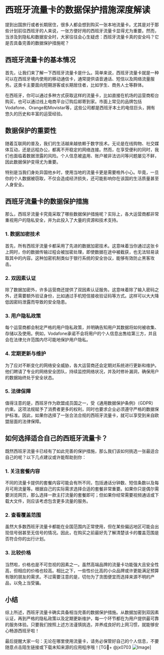 # 西班牙流量卡的数据保护措施深度解读

提到出国旅行或者长期居住，很多人都会想到购买一张本地流量卡。尤其是对于那些计划前往西班牙的人来说，一张方便好用的西班牙流量卡显得尤为重要。然而，当涉及到隐私和数据安全时，大家往往会心生疑虑：西班牙流量卡真的安全吗？它是否具备完善的数据保护措施呢？

## 西班牙流量卡的基本情况

首先，让我们来了解一下西班牙流量卡是什么。简单来说，西班牙流量卡就是一种可以在西班牙境内使用的移动通信卡，通常提供语音通话、短信以及网络流量服务。这类卡主要面向短期游客或长期居住者，比如学生、商务人士等群体。

在西班牙，你可以通过多种方式获取这样的流量卡，比如直接在机场的运营商柜台购买，也可以通过线上电商平台订购后邮寄到家。市面上常见的品牌包括Vodafone、Orange和Movistar等，这些公司都是西班牙本土的电信巨头，拥有悠久的历史和丰富的运营经验。

## 数据保护的重要性

随着互联网的普及，我们的生活越来越依赖于数字技术。无论是在线购物、社交媒体互动，还是远程办公，都离不开稳定的网络连接。然而，在享受便利的同时，我们也面临着数据泄露的风险。个人信息被盗用、账户被非法访问等问题屡见不鲜，因此数据保护变得尤为重要。

特别是当我们身处异国他乡时，使用当地的流量卡更是需要格外小心。毕竟，一旦你的个人数据被窃取，不仅会造成经济损失，还可能影响你在该国的生活质量甚至人身安全。

## 西班牙流量卡的数据保护措施

那么，西班牙流量卡究竟采取了哪些数据保护措施呢？实际上，各大运营商都非常重视用户的隐私安全，并为此投入了大量的资源和技术支持。

### 1. 数据加密技术

首先，所有西班牙流量卡都采用了先进的数据加密技术。这意味着当你通过这张卡上网时，你的数据传输过程会被加密处理，即使数据在途中被截获，也无法轻易读取其中的内容。这种加密机制类似于银行系统的安全协议，能够有效防止黑客攻击。

### 2. 双因素认证

除了数据加密外，许多运营商还提供了双因素认证服务。这意味着除了输入密码之外，还需要额外验证身份，比如通过手机短信接收验证码等方式。这样可以大大降低因密码泄露而导致的安全隐患。

### 3. 用户隐私政策

每个运营商都会制定严格的用户隐私政策，并明确告知用户其数据将如何被收集、存储以及使用。例如，Vodafone承诺不会将用户的个人信息出售给第三方，并且会在法律允许范围内尽可能地保护用户隐私。

### 4. 定期更新与维护

为了应对不断变化的网络安全威胁，各大运营商还会定期对系统进行更新和维护。他们聘请了专业的网络安全团队，持续监控网络状况，并及时修补漏洞，确保用户的数据始终处于安全状态。

### 5. 法律保障

值得注意的是，西班牙作为欧盟成员国之一，受《通用数据保护条例》（GDPR）约束。这项法规赋予了消费者更多的权利，同时也要求企业必须遵守严格的数据保护标准。因此，如果你选择了一张合法合规的西班牙流量卡，就可以享受到来自欧盟层面的法律保障。

## 如何选择适合自己的西班牙流量卡？

既然西班牙流量卡已经有了如此完善的保护措施，那么我们该如何挑选一张最适合自己的呢？以下几点建议或许能帮助到你：

### 1. 关注套餐内容

不同的流量卡提供的套餐内容可能会有所不同，包括通话分钟数、短信条数以及每月可用流量等。根据自己的实际需求选择合适的套餐非常重要。如果你只是偶尔需要浏览网页，那么选择一款主打流量的套餐即可；但如果你经常需要视频通话或下载大文件，则应该考虑包含更多流量的服务。

### 2. 查看覆盖范围

虽然大多数西班牙流量卡都能在全国范围内正常使用，但在某些偏远地区可能会出现信号弱甚至无信号的情况。因此，在购买之前最好先了解清楚该卡的覆盖范围是否符合你的出行计划。

### 3. 比较价格

当然啦，价格也是不可忽视的因素之一。虽然高端品牌的流量卡功能强大且安全性高，但相应的价格也较高。相比之下，一些性价比高的小众品牌或许更能满足预算有限的朋友的需求。不过需要注意的是，切勿为了贪图便宜而选择来源不明的产品，以免上当受骗。

## 小结

综上所述，西班牙流量卡确实具备相当完善的数据保护措施。从数据加密到双因素认证，再到严格的隐私政策以及定期更新维护，每一个环节都在为用户提供最可靠的服务体验。只要我们按照上述方法谨慎挑选，并养成良好的上网习惯，就能够安心畅游西班牙啦！

最后提醒大家一句：无论在哪里使用流量卡，请务必保管好自己的个人信息，不要随意点击陌生链接或下载未知来源的应用程序哦！[TG💪+ @jx0703 ![Image](https://github.com/user-attachments/assets/dbca1d08-cadb-493c-b0ec-ad6f7a83f270)]